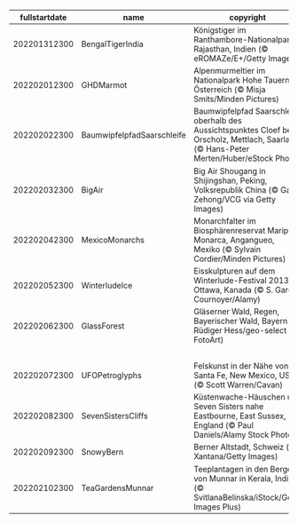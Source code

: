 |fullstartdate|name|copyright|title|image|
|--|--|--|--|--|
202201312300|BengalTigerIndia|Königstiger im Ranthambore-Nationalpark, Rajasthan, Indien (© eROMAZe/E+/Getty Images)|Das Jahr des Tigers|![](/de-DE/2022/02/202201312300BengalTigerIndia.jpg)|
202202012300|GHDMarmot|Alpenmurmeltier im Nationalpark Hohe Tauern, Österreich (© Misja Smits/Minden Pictures)|Heute ist (schon wieder) Murmeltiertag!|![](/de-DE/2022/02/202202012300GHDMarmot.jpg)|
202202022300|BaumwipfelpfadSaarschleife|Baumwipfelpfad Saarschleife oberhalb des Aussichtspunktes Cloef bei Orscholz, Mettlach, Saarland (© Hans-Peter Merten/Huber/eStock Photo)|Blick auf die Große Saarschleife|![](/de-DE/2022/02/202202022300BaumwipfelpfadSaarschleife.jpg)|
202202032300|BigAir|Big Air Shougang in Shijingshan, Peking, Volksrepublik China (© Gao Zehong/VCG via Getty Images)|„Big Air“ in Peking|![](/de-DE/2022/02/202202032300BigAir.jpg)|
202202042300|MexicoMonarchs|Monarchfalter im Biosphärenreservat Mariposa Monarca, Angangueo, Mexiko (© Sylvain Cordier/Minden Pictures)|König der Schmetterlinge|![](/de-DE/2022/02/202202042300MexicoMonarchs.jpg)|
202202052300|WinterludeIce|Eisskulpturen auf dem Winterlude-Festival 2013 in Ottawa, Kanada (© S. Garcia Cournoyer/Alamy)|Hier wird der Winter gefeiert!|![](/de-DE/2022/02/202202052300WinterludeIce.jpg)|
202202062300|GlassForest|Gläserner Wald, Regen, Bayerischer Wald, Bayern (© Rüdiger Hess/geo-select FotoArt)|Ein Wald aus Glas|![](/de-DE/2022/02/202202062300GlassForest.jpg)|
||||![](/de-DE/2022/02/.jpg)|
202202072300|UFOPetroglyphs|Felskunst in der Nähe von Santa Fe, New Mexico, USA (© Scott Warren/Cavan)|Die Wahrheit ist irgendwo da draußen …|![](/de-DE/2022/02/202202072300UFOPetroglyphs.jpg)|
202202082300|SevenSistersCliffs|Küstenwache-Häuschen und Seven Sisters nahe Eastbourne, East Sussex, England (© Paul Daniels/Alamy Stock Photo)|Eine bröckelnde Küste|![](/de-DE/2022/02/202202082300SevenSistersCliffs.jpg)|
202202092300|SnowyBern|Berner Altstadt, Schweiz (© Xantana/Getty Images)|Die Lichter der Altstadt|![](/de-DE/2022/02/202202092300SnowyBern.jpg)|
202202102300|TeaGardensMunnar|Teeplantagen in den Bergen von Munnar in Kerala, Indien (© SvitlanaBelinska/iStock/Getty Images Plus)|Tee so weit das Auge reicht|![](/de-DE/2022/02/202202102300TeaGardensMunnar.jpg)|
